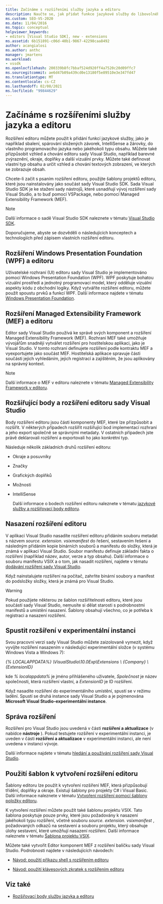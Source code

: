 ```yaml
---
title: Začínáme s rozšířeními služby jazyka a editoru
description: Naučte se, jak přidat funkce jazykové služby do libovolného typu obsahu a přizpůsobit vzhled a chování editoru sady Visual Studio.
ms.custom: SEO-VS-2020
ms.date: 11/04/2016
ms.topic: conceptual
helpviewer_keywords:
- editors [Visual Studio SDK], new - extensions
ms.assetid: 6b151891-c06d-40b1-9867-42298caa8492
author: acangialosi
ms.author: anthc
manager: jmartens
ms.workload:
- vssdk
ms.openlocfilehash: 200339b8fc7bbaf524d920ff4a7520c20d09ffc7
ms.sourcegitcommit: ae6d47b09a439cd0e13180f5e89510e3e347fd47
ms.translationtype: MT
ms.contentlocale: cs-CZ
ms.lasthandoff: 02/08/2021
ms.locfileid: "99844629"
---
```

# <a name="get-started-with-language-service-and-editor-extensions"></a>Začínáme s rozšířeními služby jazyka a editoru

Rozšíření editoru můžete použít k přidání funkcí jazykové služby, jako je například sbalení, spárování složených závorek, IntelliSense a žárovky, do vlastního programovacího jazyka nebo jakéhokoli typu obsahu. Můžete také přizpůsobit vzhled a chování editoru sady Visual Studio, například barevné zvýraznění, okraje, doplňky a další vizuální prvky. Můžete také definovat vlastní typ obsahu a určit vzhled a chování textových zobrazení, ve kterých se zobrazuje obsah.

 Chcete-li začít s psaním rozšíření editoru, použijte šablony projektů editoru, které jsou nainstalovány jako součást sady Visual Studio SDK. Sada Visual Studio SDK je ke stažení sady nástrojů, které usnadňují vývoj rozšíření sady Visual Studio, a to buď pomocí VSPackage, nebo pomocí Managed Extensibility Framework (MEF).

> [!NOTE]
> Další informace o sadě Visual Studio SDK naleznete v tématu [Visual Studio SDK](../extensibility/visual-studio-sdk.md).

 Doporučujeme, abyste se dozvěděli o následujících konceptech a technologiích před zápisem vlastních rozšíření editoru.

## <a name="the-windows-presentation-foundation-wpf-and-editor-extensions"></a>Rozšíření Windows Presentation Foundation (WPF) a editoru

 Uživatelské rozhraní (UI) editoru sady Visual Studio je implementováno pomocí Windows Presentation Foundation (WPF). WPF poskytuje bohatou vizuální prostředí a jednotný programovací model, který odděluje vizuální aspekty kódu z obchodní logiky. Když vytváříte rozšíření editoru, můžete použít spoustu prvků a funkcí WPF. Další informace najdete v tématu [Windows Presentation Foundation](/dotnet/framework/wpf/index).

## <a name="the-managed-extensibility-framework-mef-and-editor-extensions"></a>Rozšíření Managed Extensibility Framework (MEF) a editoru

 Editor sady Visual Studio používá ke správě svých komponent a rozšíření Managed Extensibility Framework (MEF). Rozhraní MEF také umožňuje vývojářům snadněji vytvářet rozšíření pro hostitelskou aplikaci, jako je Visual Studio. V tomto rozhraní definujete rozšíření podle kontraktu MEF a vyexportujete jako součást MEF. Hostitelská aplikace spravuje části součásti jejich vyhledáním, jejich registrací a zajištěním, že jsou aplikovány na správný kontext.

> [!NOTE]
> Další informace o MEF v editoru naleznete v tématu [Managed Extensibility Framework v editoru](../extensibility/managed-extensibility-framework-in-the-editor.md).

## <a name="visual-studio-editor-extension-points-and-extensions"></a>Rozšiřující body a rozšíření editoru sady Visual Studio

 Body rozšíření editoru jsou části komponenty MEF, které lze přizpůsobit a rozšířit. V některých případech rozšířit rozšiřující bod implementací rozhraní a jeho export společně se správnými metadaty. V ostatních případech jste právě deklarovali rozšíření a exportovali ho jako konkrétní typ.

 Následuje několik základních druhů rozšíření editoru:

- Okraje a posuvníky

- Značky

- Grafických doplňků

- Možnosti

- IntelliSense

  Další informace o bodech rozšíření editoru naleznete v tématu [jazykové služby a rozšiřovací body editoru](../extensibility/language-service-and-editor-extension-points.md).

## <a name="deploying-editor-extensions"></a>Nasazení rozšíření editoru

 V aplikaci Visual Studio nasadíte rozšíření editoru přidáním souboru metadat s názvem *source. extension. vsixmanifest* do řešení, sestavením řešení a následným přidáním kopie binárních souborů a manifestu do složky, která je známá v aplikaci Visual Studio. Soubor manifestu definuje základní fakta o rozšíření (například název, autor, verze a typ obsahu). Další informace o souboru manifestu VSIX a o tom, jak nasadit rozšíření, najdete v tématu [dodávání rozšíření sady Visual Studio](../extensibility/shipping-visual-studio-extensions.md).

 Když nainstalujete rozšíření na počítač, zahrňte binární soubory a manifest do podsložky složky, která je známá pro Visual Studio.

> [!WARNING]
> Pokud použijete některou ze šablon rozšiřitelnosti editoru, které jsou součástí sady Visual Studio, nemusíte si dělat starosti s podrobnostmi manifestů a umístění nasazení. Šablony obsahují všechno, co je potřeba k registraci a nasazení rozšíření.

## <a name="run-extensions-in-the-experimental-instance"></a>Spustit rozšíření v experimentální instanci

 Svou pracovní verzi sady Visual Studio můžete zaizolovaně vymezit, když vyvíjíte rozšíření nasazením v následující experimentální složce (v systému Windows Vista a Windows 7):

 *{% LOCALAPPDATA%} \VisualStudio\10.0Exp\Extensions \\ {Company} \\ {ExtensionID}*

 kde *% localappdata%* je jméno přihlášeného uživatele, *Společnost* je název společnosti, která rozšíření vlastní, a *ExtensionID* je ID rozšíření.

 Když nasadíte rozšíření do experimentálního umístění, spustí se v režimu ladění. Spustí se druhá instance sady Visual Studio a je pojmenována **Microsoft Visual Studio-experimentální instance**.

## <a name="manage-extensions"></a>Správa rozšíření

 Rozšíření pro Visual Studio jsou uvedená v části **rozšíření a aktualizace** (v nabídce **nástroje** ). Pokud testujete rozšíření v experimentální instanci, je uveden v části **rozšíření a aktualizace** v experimentální instanci, ale není uvedena v instanci vývoje.

 Další informace najdete v tématu [hledání a používání rozšíření sady Visual Studio](../ide/finding-and-using-visual-studio-extensions.md).

## <a name="use-templates-to-create-editor-extensions"></a>Použití šablon k vytvoření rozšíření editoru

 Šablony editoru lze použít k vytvoření rozšíření MEF, která přizpůsobují třídění, doplňky a okraje. Existují šablony pro projekty C# i Visual Basic. Další informace naleznete v tématu [Vytvoření rozšíření pomocí šablony položky editoru](../extensibility/creating-an-extension-with-an-editor-item-template.md).

 K vytvoření rozšíření můžete použít také šablonu projektu VSIX. Tato šablona poskytuje pouze prvky, které jsou požadovány k nasazení jakéhokoli typu rozšíření, včetně souboru *source. extension. vsixmanifest* , požadovaných odkazů na sestavení a souboru projektu, který obsahuje úlohy sestavení, které umožňují nasazení rozšíření. Další informace naleznete v tématu [Šablona projektu VSIX](../extensibility/vsix-project-template.md).

 Můžete také vytvořit Editor komponent MEF z rozšíření balíčku sady Visual Studio. Podrobnosti najdete v následujících návodech:

- [Návod: použití příkazu shell s rozšířením editoru](../extensibility/walkthrough-using-a-shell-command-with-an-editor-extension.md)

- [Návod: použití klávesových zkratek s rozšířením editoru](../extensibility/walkthrough-using-a-shortcut-key-with-an-editor-extension.md)

## <a name="see-also"></a>Viz také

- [Rozšiřovací body služby jazyka a editoru](../extensibility/language-service-and-editor-extension-points.md)
